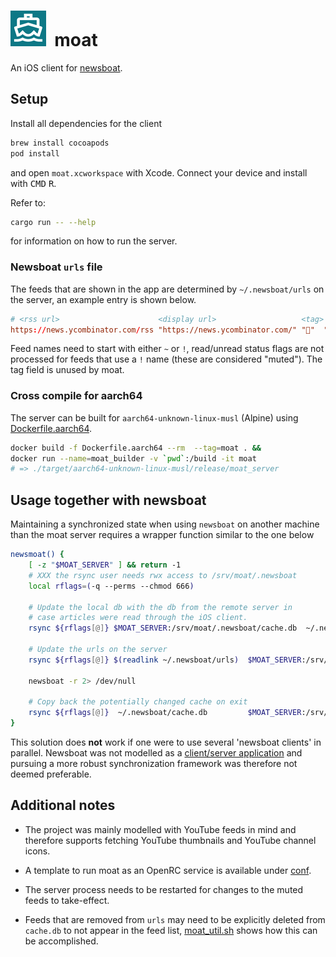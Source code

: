 <h1>
  <img src="./moat/Assets.xcassets/AppIcon.appiconset/57.png">&nbsp;&nbsp;moat
</h1>

An iOS client for [newsboat](https://github.com/newsboat/newsboat).

## Setup
Install all dependencies for the client
```bash
brew install cocoapods
pod install
```
and open `moat.xcworkspace` with Xcode. Connect your device and install with
<kbd>CMD</kbd> <kbd>R</kbd>.

Refer to:
```bash
cargo run -- --help
```
for information on how to run the server.

### Newsboat `urls` file
The feeds that are shown in the app are determined by `~/.newsboat/urls` on
the server, an example entry is shown below.
```conf
# <rss url>                      <display url>                   <tag> <name>
https://news.ycombinator.com/rss "https://news.ycombinator.com/" "🔖"  "~Hacker News"
```
Feed names need to start with either `~` or `!`, read/unread status flags
are not processed for feeds that use a `!` name (these are considered "muted").
The tag field is unused by moat.

### Cross compile for aarch64
The server can be built for `aarch64-unknown-linux-musl` (Alpine) using
[Dockerfile.aarch64](/Dockerfile.aarch64).
```bash
docker build -f Dockerfile.aarch64 --rm  --tag=moat . &&
docker run --name=moat_builder -v `pwd`:/build -it moat
# => ./target/aarch64-unknown-linux-musl/release/moat_server
```

## Usage together with newsboat
Maintaining a synchronized state when using `newsboat` on another machine than
the moat server requires a wrapper function similar to the one below
```bash
newsmoat() {
    [ -z "$MOAT_SERVER" ] && return -1
    # XXX the rsync user needs rwx access to /srv/moat/.newsboat
    local rflags=(-q --perms --chmod 666)

    # Update the local db with the db from the remote server in
    # case articles were read through the iOS client.
    rsync ${rflags[@]} $MOAT_SERVER:/srv/moat/.newsboat/cache.db  ~/.newsboat

    # Update the urls on the server
    rsync ${rflags[@]} $(readlink ~/.newsboat/urls)  $MOAT_SERVER:/srv/moat/.newsboat/urls

    newsboat -r 2> /dev/null

    # Copy back the potentially changed cache on exit
    rsync ${rflags[@]}  ~/.newsboat/cache.db         $MOAT_SERVER:/srv/moat/.newsboat
}
```
This solution does **not** work if one were to use several 'newsboat clients'
in parallel. Newsboat was not modelled as a [client/server
application](https://github.com/newsboat/newsboat/issues/471) and pursuing a
more robust synchronization framework was therefore not deemed preferable.

## Additional notes
* The project was mainly modelled with YouTube feeds in mind and therefore
  supports fetching YouTube thumbnails and YouTube channel icons.

* A template to run moat as an OpenRC service is available under [conf](/conf).

* The server process needs to be restarted for changes to the muted feeds to
  take-effect.

* Feeds that are removed from `urls` may need to be explicitly deleted from
  `cache.db` to not appear in the feed list,
  [moat_util.sh](/scripts/moat_util.sh) shows how this can be accomplished.

